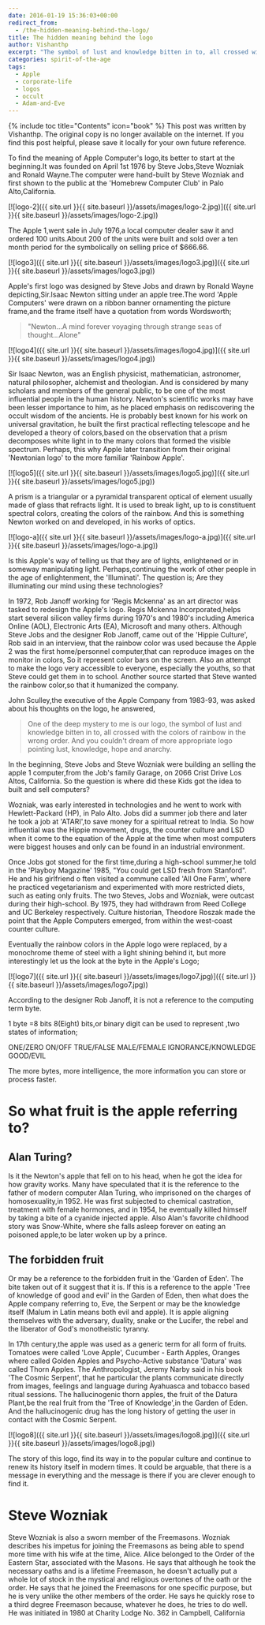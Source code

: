 ```yaml
---
date: 2016-01-19 15:36:03+00:00
redirect_from: 
  - /the-hidden-meaning-behind-the-logo/
title: The hidden meaning behind the logo
author: Vishanthp
excerpt: "The symbol of lust and knowledge bitten in to, all crossed with the colors of rainbow in the wrong order. And you couldn't dream of more appropriate logo pointing lust, knowledge, hope and anarchy."
categories: spirit-of-the-age
tags:
  - Apple
  - corporate-life
  - logos
  - occult
  - Adam-and-Eve
---
```

{% include toc title="Contents" icon="book" %}
This post was written by Vishanthp.  The original copy is no longer available on the internet.  If you find this post helpful, please save it locally for your own future reference.


To find the meaning of Apple Computer's logo,its better to start at the beginning.It was founded on April 1st 1976 by Steve Jobs,Steve Wozniak and Ronald Wayne.The computer were hand-built by Steve Wozniak and first shown to the public at the 'Homebrew Computer Club' in Palo Alto,California.

[![logo-2]({{ site.url }}{{ site.baseurl }}/assets/images/logo-2.jpg)]({{ site.url }}{{ site.baseurl }}/assets/images/logo-2.jpg))




The Apple 1,went sale in July 1976,a local computer dealer saw it and ordered 100 units.About 200 of the units were built and sold over a ten month period for the symbolically on selling price of $666.66.


[![logo3]({{ site.url }}{{ site.baseurl }}/assets/images/logo3.jpg)]({{ site.url }}{{ site.baseurl }}/assets/images/logo3.jpg))


Apple's first logo was designed by Steve Jobs and drawn by Ronald Wayne depicting,Sir.Isaac Newton sitting under an apple tree.The word 'Apple Computers' were drawn on a ribbon banner ornamenting the picture frame,and the frame itself have a quotation from words Wordsworth;



<blockquote>
  "Newton...A mind forever voyaging through strange seas of thought...Alone"
</blockquote>



[![logo4]({{ site.url }}{{ site.baseurl }}/assets/images/logo4.jpg)]({{ site.url }}{{ site.baseurl }}/assets/images/logo4.jpg))



Sir Isaac Newton, was an English physicist, mathematician, astronomer, natural philosopher, alchemist and theologian. And is considered by many scholars and members of the general public, to be one of the most influential people in the human history. Newton's scientific works may have been lesser importance to him, as he placed emphasis on rediscovering the occult wisdom of the ancients. He is probably best known for his work on universal gravitation, he built the first practical reflecting telescope and he developed a theory of colors,based on the observation that a prism decomposes white light in to the many colors that formed the visible spectrum. Perhaps, this why Apple later transition from their original 'Newtonian logo' to the more familiar 'Rainbow Apple'.

[![logo5]({{ site.url }}{{ site.baseurl }}/assets/images/logo5.jpg)]({{ site.url }}{{ site.baseurl }}/assets/images/logo5.jpg))



A prism is a triangular or a pyramidal transparent optical of element usually made of glass that refracts light. It is used to break light, up to is constituent spectral colors, creating the colors of the rainbow. And this is something Newton worked on and developed, in his works of optics.

[![logo-a]({{ site.url }}{{ site.baseurl }}/assets/images/logo-a.jpg)]({{ site.url }}{{ site.baseurl }}/assets/images/logo-a.jpg))



Is this Apple's way of telling us that they are of lights, enlightened or in someway manipulating light. Perhaps,continuing the work of other people in the age of enlightenment, the 'Illuminati'. The question is; Are they illuminating our mind using these technologies?



In 1972, Rob Janoff working for 'Regis Mckenna' as an art director was tasked to redesign the Apple's logo. Regis Mckenna Incorporated,helps start several silicon valley firms during 1970's and 1980's including America Online (AOL), Electronic Arts (EA), Microsoft and many others. Although Steve Jobs and the designer Rob Janoff, came out of the 'Hippie Culture', Rob said in an interview, that the rainbow color was used because the Apple 2 was the first home/personnel computer,that can reproduce images on the monitor in colors, So it represent color bars on the screen. Also an attempt to make the logo very accessible to everyone, especially the youths, so that Steve could get them in to school. Another source started that Steve wanted the rainbow color,so that it humanized the company.



John Sculley,the executive of the Apple Company from 1983-93, was asked about his thoughts on the logo, he answered, 

>One of the deep mystery to me is our logo, the symbol of lust and knowledge bitten in to, all crossed with the colors of rainbow in the wrong order. And you couldn't dream of more appropriate logo pointing lust, knowledge, hope and anarchy.



In the beginning, Steve Jobs and Steve Wozniak were building an selling the apple 1 computer,from the Job's family Garage, on 2066 Crist Drive Los Altos, California. So the question is where did these Kids got the idea to built and sell computers?



Wozniak, was early interested in technologies and he went to work with Hewlett-Packard (HP), in Palo Alto. Jobs did a summer job there and later he took a job at 'ATARI',to save money for a spiritual retreat to India. So how influential was the Hippie movement, drugs, the counter culture and LSD when it come to the equation of the Apple at the time when most computers were biggest houses and only can be found in an industrial environment.



Once Jobs got stoned for the first time,during a high-school summer,he told in the 'Playboy Magazine' 1985, "You could get LSD fresh from Stanford". He and his girlfriend o ften visited a commune called 'All One Farm', where he practiced vegetarianism and experimented with more restricted diets, such as eating only fruits. The two Steves, Jobs and Wozniak, were outcast during their high-school. By 1975, they had withdrawn from Reed College and UC Berkeley respectively. Culture historian, Theodore Roszak made the point that the Apple Computers emerged, from within the west-coast counter culture.



Eventually the rainbow colors in the Apple logo were replaced, by a monochrome theme of steel with a light shining behind it, but more interestingly let us the look at the byte in the Apple's Logo;

[![logo7]({{ site.url }}{{ site.baseurl }}/assets/images/logo7.jpg)]({{ site.url }}{{ site.baseurl }}/assets/images/logo7.jpg))



According to the designer Rob Janoff, it is not a reference to the computing term byte.

1 byte =8 bits
8(Eight) bits,or binary digit can be used to represent ,two states of information;

ONE/ZERO
ON/OFF
TRUE/FALSE
MALE/FEMALE
IGNORANCE/KNOWLEDGE
GOOD/EVIL

The more bytes, more intelligence, the more information you can store or process faster.



# So what fruit is the apple referring to?




## Alan Turing?

Is it the Newton's apple that fell on to his head, when he got the idea for how gravity works. Many have speculated that it is the reference to the father of modern computer Alan Turing, who imprisoned on the charges of homosexuality,in 1952. He was first subjected to chemical castration, treatment with female hormones, and in 1954, he eventually killed himself by taking a bite of a cyanide injected apple. Also Alan's favorite childhood story was Snow-White, where she falls asleep forever on eating an poisoned apple,to be later woken up by a prince.


## The forbidden fruit

Or may be a reference to the forbidden fruit in the 'Garden of Eden'. The bite taken out of it suggest that it is. If this is a reference to the apple 'Tree of knowledge of good and evil' in the Garden of Eden, then what does the Apple company referring to, Eve, the Serpent or may be the knowledge itself (Malum in Latin means both evil and apple). It is apple aligning themselves with the adversary, duality, snake or the Lucifer, the rebel and the liberator of God's monotheistic tyranny.



In 17th century,the apple was used as a generic term for all form of fruits. Tomatoes were called 'Love Apple', Cucumber - Earth Apples, Oranges where called Golden Apples and Psycho-Active substance 'Datura' was called Thorn Apples. The Anthropologist, Jeremy Narby said in his book 'The Cosmic Serpent', that he particular the plants communicate directly from images, feelings and language during Ayahuasca and tobacco based ritual sessions. The hallucinogenic thorn apples, the fruit of the Datura Plant,be the real fruit from the 'Tree of Knowledge',in the Garden of Eden. And the hallucinogenic drug has the long history of getting the user in contact with the Cosmic Serpent.

[![logo8]({{ site.url }}{{ site.baseurl }}/assets/images/logo8.jpg)]({{ site.url }}{{ site.baseurl }}/assets/images/logo8.jpg))



The story of this logo, find its way in to the popular culture and continue to renew its history itself in modern times. It could be arguable, that there is a message in everything and the message is there if you are clever enough to find it.


# Steve Wozniak 

Steve Wozniak is also a sworn member of the Freemasons. Wozniak describes his impetus for joining the Freemasons as being able to spend more time with his wife at the time, Alice. Alice belonged to the Order of the Eastern Star, associated with the Masons. He says that although he took the necessary oaths and is a lifetime Freemason, he doesn't actually put a whole lot of stock in the mystical and religious overtones of the oath or the order. He says that he joined the Freemasons for one specific purpose, but he is very unlike the other members of the order. He says he quickly rose to a third degree Freemason because, whatever he does, he tries to do well. He was initiated in 1980 at Charity Lodge No. 362 in Campbell, California
